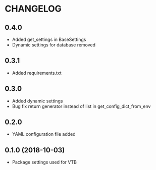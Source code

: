 CHANGELOG
=========

0.4.0
-----

- Added get_settings in BaseSettings
- Dynamic settings for database removed

0.3.1
-----

- Added requirements.txt

0.3.0
-----

- Added dynamic settings
- Bug fix return generator instead of list in get_config_dict_from_env

0.2.0
-----

- YAML configuration file added

0.1.0 (2018-10-03)
-----

- Package settings used for VTB
